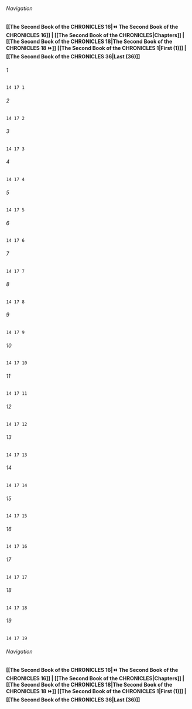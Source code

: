 
###### Navigation
**[[The Second Book of the CHRONICLES 16|⏪ The Second Book of the CHRONICLES 16]] | [[The Second Book of the CHRONICLES|Chapters]] | [[The Second Book of the CHRONICLES 18|The Second Book of the CHRONICLES 18 ⏩]]**
**[[The Second Book of the CHRONICLES 1|First (1)]] | [[The Second Book of the CHRONICLES 36|Last (36)]]**

###### 1
``` verse
14 17 1 
```
###### 2
``` verse
14 17 2 
```
###### 3
``` verse
14 17 3 
```
###### 4
``` verse
14 17 4 
```
###### 5
``` verse
14 17 5 
```
###### 6
``` verse
14 17 6 
```
###### 7
``` verse
14 17 7 
```
###### 8
``` verse
14 17 8 
```
###### 9
``` verse
14 17 9 
```
###### 10
``` verse
14 17 10 
```
###### 11
``` verse
14 17 11 
```
###### 12
``` verse
14 17 12 
```
###### 13
``` verse
14 17 13 
```
###### 14
``` verse
14 17 14 
```
###### 15
``` verse
14 17 15 
```
###### 16
``` verse
14 17 16 
```
###### 17
``` verse
14 17 17 
```
###### 18
``` verse
14 17 18 
```
###### 19
``` verse
14 17 19 
```

###### Navigation
**[[The Second Book of the CHRONICLES 16|⏪ The Second Book of the CHRONICLES 16]] | [[The Second Book of the CHRONICLES|Chapters]] | [[The Second Book of the CHRONICLES 18|The Second Book of the CHRONICLES 18 ⏩]]**
**[[The Second Book of the CHRONICLES 1|First (1)]] | [[The Second Book of the CHRONICLES 36|Last (36)]]**


